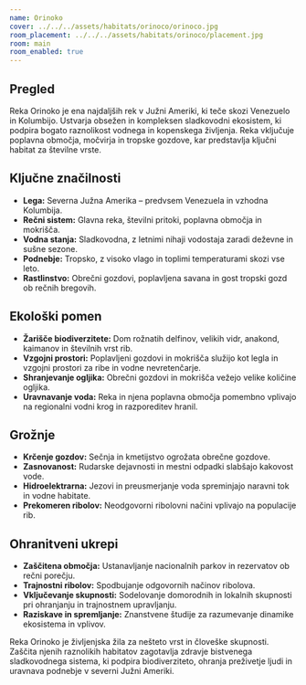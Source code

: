 ```yaml
---
name: Orinoko
cover: ../../../assets/habitats/orinoco/orinoco.jpg
room_placement: ../../../assets/habitats/orinoco/placement.jpg
room: main
room_enabled: true
---
```

## Pregled
Reka Orinoko je ena najdaljših rek v Južni Ameriki, ki teče skozi Venezuelo in Kolumbijo. Ustvarja obsežen in kompleksen sladkovodni ekosistem, ki podpira bogato raznolikost vodnega in kopenskega življenja. Reka vključuje poplavna območja, močvirja in tropske gozdove, kar predstavlja ključni habitat za številne vrste.

## Ključne značilnosti
- **Lega:** Severna Južna Amerika – predvsem Venezuela in vzhodna Kolumbija.
- **Rečni sistem:** Glavna reka, številni pritoki, poplavna območja in mokrišča.
- **Vodna stanja:** Sladkovodna, z letnimi nihaji vodostaja zaradi deževne in sušne sezone.
- **Podnebje:** Tropsko, z visoko vlago in toplimi temperaturami skozi vse leto.
- **Rastlinstvo:** Obrečni gozdovi, poplavljena savana in gost tropski gozd ob rečnih bregovih.

## Ekološki pomen
- **Žarišče biodiverzitete:** Dom rožnatih delfinov, velikih vidr, anakond, kaimanov in številnih vrst rib.
- **Vzgojni prostori:** Poplavljeni gozdovi in mokrišča služijo kot legla in vzgojni prostori za ribe in vodne nevretenčarje.
- **Shranjevanje ogljika:** Obrečni gozdovi in mokrišča vežejo velike količine ogljika.
- **Uravnavanje voda:** Reka in njena poplavna območja pomembno vplivajo na regionalni vodni krog in razporeditev hranil.

## Grožnje
- **Krčenje gozdov:** Sečnja in kmetijstvo ogrožata obrečne gozdove.
- **Zasnovanost:** Rudarske dejavnosti in mestni odpadki slabšajo kakovost vode.
- **Hidroelektrarna:** Jezovi in preusmerjanje voda spreminjajo naravni tok in vodne habitate.
- **Prekomeren ribolov:** Neodgovorni ribolovni načini vplivajo na populacije rib.

## Ohranitveni ukrepi
- **Zaščitena območja:** Ustanavljanje nacionalnih parkov in rezervatov ob rečni porečju.
- **Trajnostni ribolov:** Spodbujanje odgovornih načinov ribolova.
- **Vključevanje skupnosti:** Sodelovanje domorodnih in lokalnih skupnosti pri ohranjanju in trajnostnem upravljanju.
- **Raziskave in spremljanje:** Znanstvene študije za razumevanje dinamike ekosistema in vplivov.

Reka Orinoko je življenjska žila za nešteto vrst in človeške skupnosti. Zaščita njenih raznolikih habitatov zagotavlja zdravje bistvenega sladkovodnega sistema, ki podpira biodiverziteto, ohranja preživetje ljudi in uravnava podnebje v severni Južni Ameriki.
